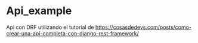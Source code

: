 # Api_example
Api con DRF utilizando el tutorial de https://cosasdedevs.com/posts/como-crear-una-api-completa-con-django-rest-framework/
